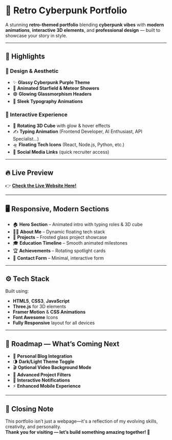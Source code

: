 # 🌌 Retro Cyberpunk Portfolio

A stunning **retro-themed portfolio** blending **cyberpunk vibes** with **modern animations**, **interactive 3D elements**, and **professional design** — built to showcase your story in style.

---

## 🎁 Highlights

### 🎨 Design & Aesthetic
- ✨ **Glassy Cyberpunk Purple Theme**
- 🌠 **Animated Starfield & Meteor Showers**
- 🟣 **Glowing Glassmorphism Headers**
- 🎇 **Sleek Typography Animations**

### 🚀 Interactive Experience
- 🧊 **Rotating 3D Cube** with glow & hover effects
- ✍️ **Typing Animation** (Frontend Developer, AI Enthusiast, API Specialist…)
- 🛸 **Floating Tech Icons** (React, Node.js, Python, etc.)
- 🔗 **Social Media Links** (quick recruiter access)

---

## 🔥 Live Preview

👉 **[Check the Live Website Here!](https://portfolio-woad-eight-41.vercel.app/)**

---

## 🖥️ Responsive, Modern Sections
- 🏠 **Hero Section** – Animated intro with typing roles & 3D cube
- 🙋‍♂️ **About Me** – Dynamic floating tech stack
- 📁 **Projects** – Frosted glass project showcase
- 🎓 **Education Timeline** – Smooth animated milestones
- 🏆 **Achievements** – Rotating spotlight cards
- 📩 **Contact Form** – Minimal, interactive form

---

## ⚙️ Tech Stack

Built using:
- **HTML5**, **CSS3**, **JavaScript**
- **Three.js** for 3D elements
- **Framer Motion** & **CSS Animations**
- **Font Awesome** Icons
- **Fully Responsive** layout for all devices

---

## 🚀 Roadmap — What’s Coming Next
- 📝 **Personal Blog Integration**
- 🌗 **Dark/Light Theme Toggle**
- 🎬 **Optional Video Background Mode**
- 📂 **Advanced Project Filters**
- 🔔 **Interactive Notifications**
- ⚡ **Enhanced Mobile Experience**

---

## 🎉 Closing Note

This portfolio isn’t just a webpage—it's a reflection of my evolving skills, creativity, and personality.  
**Thank you for visiting — let’s build something amazing together! 🚀**
